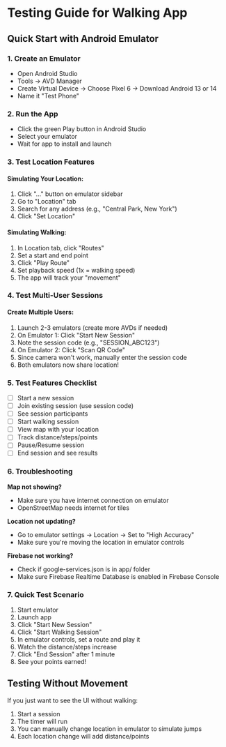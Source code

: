 # Testing Guide for Walking App

## Quick Start with Android Emulator

### 1. Create an Emulator
- Open Android Studio
- Tools → AVD Manager
- Create Virtual Device → Choose Pixel 6 → Download Android 13 or 14
- Name it "Test Phone"

### 2. Run the App
- Click the green Play button in Android Studio
- Select your emulator
- Wait for app to install and launch

### 3. Test Location Features

#### Simulating Your Location:
1. Click "..." button on emulator sidebar
2. Go to "Location" tab
3. Search for any address (e.g., "Central Park, New York")
4. Click "Set Location"

#### Simulating Walking:
1. In Location tab, click "Routes"
2. Set a start and end point
3. Click "Play Route"
4. Set playback speed (1x = walking speed)
5. The app will track your "movement"

### 4. Test Multi-User Sessions

#### Create Multiple Users:
1. Launch 2-3 emulators (create more AVDs if needed)
2. On Emulator 1: Click "Start New Session"
3. Note the session code (e.g., "SESSION_ABC123")
4. On Emulator 2: Click "Scan QR Code"
5. Since camera won't work, manually enter the session code
6. Both emulators now share location!

### 5. Test Features Checklist

- [ ] Start a new session
- [ ] Join existing session (use session code)
- [ ] See session participants
- [ ] Start walking session
- [ ] View map with your location
- [ ] Track distance/steps/points
- [ ] Pause/Resume session
- [ ] End session and see results

### 6. Troubleshooting

**Map not showing?**
- Make sure you have internet connection on emulator
- OpenStreetMap needs internet for tiles

**Location not updating?**
- Go to emulator settings → Location → Set to "High Accuracy"
- Make sure you're moving the location in emulator controls

**Firebase not working?**
- Check if google-services.json is in app/ folder
- Make sure Firebase Realtime Database is enabled in Firebase Console

### 7. Quick Test Scenario

1. Start emulator
2. Launch app
3. Click "Start New Session"
4. Click "Start Walking Session"
5. In emulator controls, set a route and play it
6. Watch the distance/steps increase
7. Click "End Session" after 1 minute
8. See your points earned!

## Testing Without Movement

If you just want to see the UI without walking:
1. Start a session
2. The timer will run
3. You can manually change location in emulator to simulate jumps
4. Each location change will add distance/points